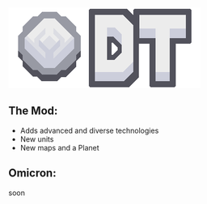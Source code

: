 ![Logo](logo.png)

## The Mod:
- Adds advanced and diverse technologies
- New units
- New maps and a Planet

## Omicron:
soon
